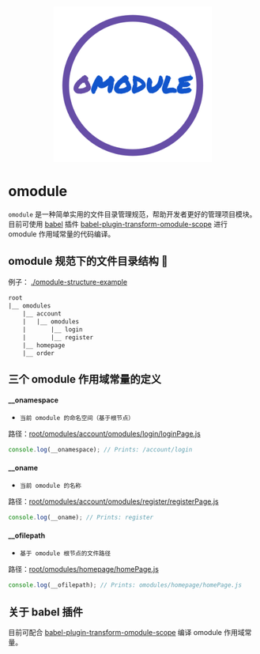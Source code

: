 <p align="center">
    <img width="320" src="./omodule-logo.svg">
</p>

# omodule
`omodule` 是一种简单实用的文件目录管理规范，帮助开发者更好的管理项目模块。目前可使用 [babel](https://babeljs.io) 插件  [babel-plugin-transform-omodule-scope](https://github.com/omodule/babel-plugin-transform-omodule-scope) 进行 omodule 作用域常量的代码编译。

## omodule 规范下的文件目录结构 🌲
例子： [./omodule-structure-example](./omodule-structure-example)
```
root
|__ omodules
    |__ account
    |   |__ omodules
    |       |__ login
    |       |__ register
    |__ homepage
    |__ order
```
## 三个 omodule 作用域常量的定义

#### __onamespace
- `当前 omodule 的命名空间（基于根节点）`

路径：[root/omodules/account/omodules/login/loginPage.js](./omodule-structure-example/root/omodules/account/omodules/login/loginPage.js)

```javascript
console.log(__onamespace); // Prints: /account/login
```

#### __oname
- `当前 omodule 的名称`

路径：[root/omodules/account/omodules/register/registerPage.js](./omodule-structure-example/root/omodules/account/omodules/register/registerPage.js)
```javascript
console.log(__oname); // Prints: register
```

#### __ofilepath
- `基于 omodule 根节点的文件路径`

路径：[root/omodules/homepage/homePage.js](./omodule-structure-example/root/omodules/homepage/homePage.js)

```javascript
console.log(__ofilepath); // Prints: omodules/homepage/homePage.js
```

## 关于 babel 插件
目前可配合 [babel-plugin-transform-omodule-scope](https://github.com/omodule/babel-plugin-transform-omodule-scope) 编译 omodule 作用域常量。
